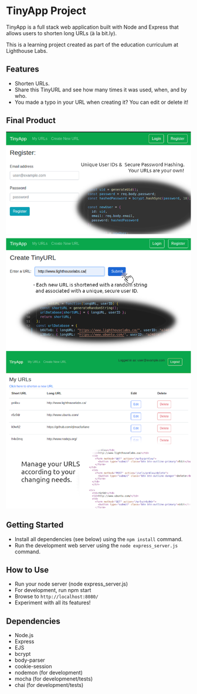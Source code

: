 # TinyApp Project

TinyApp is a full stack web application built with Node and Express that allows users to shorten long URLs (à la bit.ly).

This is a learning project created as part of the education curriculum at Lighthouse Labs.

## Features

- Shorten URLs.
- Share this TinyURL and see how many times it was used, when, and by who.
- You made a typo in your URL when creating it? You can edit or delete it!

## Final Product

!["Your own secure account"](https://github.com/rjlmacfarlane/tinyapp/blob/master/docs/user_register.png)
!["Create your Custom URLS"](https://github.com/rjlmacfarlane/tinyapp/blob/master/docs/new_url.png)
!["Manage your URLS"](https://github.com/rjlmacfarlane/tinyapp/blob/master/docs/manage_urls.png)

## Getting Started

- Install all dependencies (see below) using the `npm install` command.
- Run the development web server using the `node express_server.js` command.

## How to Use

- Run your node server (node express_server.js)
- For development, run npm start
- Browse to `http://localhost:8080/`
- Experiment with all its features!

## Dependencies

- Node.js
- Express
- EJS
- bcrypt
- body-parser
- cookie-session
- nodemon (for development)
- mocha (for developmenet/tests)
- chai (for development/tests)